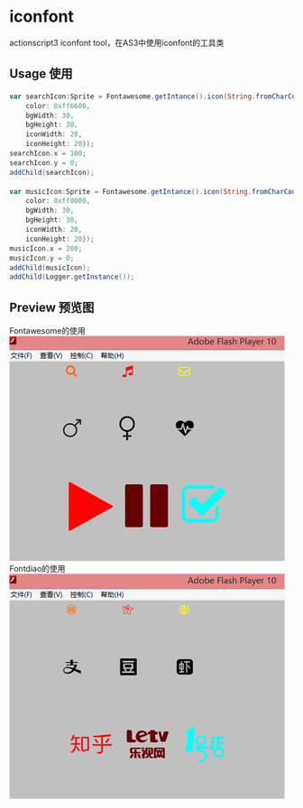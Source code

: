 # iconfont
actionscript3 iconfont tool，在AS3中使用iconfont的工具类

## Usage 使用
```actionscript
var searchIcon:Sprite = Fontawesome.getIntance().icon(String.fromCharCode("0xf002"), {
	color: 0xff6600, 
	bgWidth: 30, 
	bgHeight: 30, 
	iconWidth: 20, 
	iconHeight: 20});
searchIcon.x = 100;
searchIcon.y = 0;
addChild(searchIcon);

var musicIcon:Sprite = Fontawesome.getIntance().icon(String.fromCharCode("0xf001"), {
	color: 0xff0000, 
	bgWidth: 30, 
	bgHeight: 30, 
	iconWidth: 20, 
	iconHeight: 20});
musicIcon.x = 200;
musicIcon.y = 0;
addChild(musicIcon);
addChild(Logger.getInstance());
```

## Preview 预览图
Fontawesome的使用
![](https://raw.githubusercontent.com/ascollection/iconfont/master/bin/preview/fontawesome.jpg)  
Fontdiao的使用
![](https://raw.githubusercontent.com/ascollection/iconfont/master/bin/preview/fontdiao.jpg)  